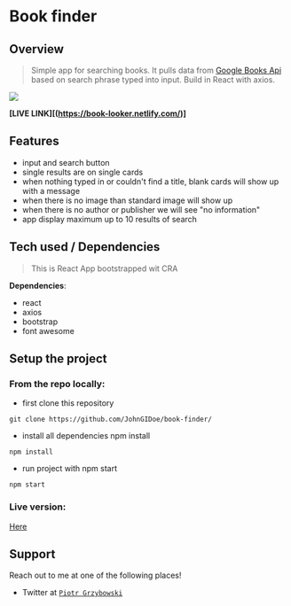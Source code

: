 # Book finder

## Overview
> Simple app for searching books. It pulls data from [Google Books Api](https://developers.google.com/books) based on search phrase typed into input. Build in React with axios.

<img src="https://i.postimg.cc/sxmRgZzc/Zrzut-ekranu-z-2020-02-22-18-05-21.png">

**[LIVE LINK][(https://book-looker.netlify.com/)]**

## Features
- input and search button
- single results are on single cards
- when nothing typed in or couldn't find a title, blank cards will show up with a message
- when there is no image than standard image will show up
- when there is no author or publisher we will see "no information"
- app display maximum up to 10 results of search

## Tech used / Dependencies
> This is React App bootstrapped wit CRA

**Dependencies**:
- react
- axios
- bootstrap
- font awesome

## Setup the project
### From the repo locally:
- first clone this repository
```shell
git clone https://github.com/JohnGIDoe/book-finder/
```
- install all dependencies npm install
``` shell 
npm install
```
- run project with npm start
```shell
npm start
```
### Live version:
<a href="https://book-looker.netlify.com//">Here</a>

## Support

Reach out to me at one of the following places!

- Twitter at <a href="https://twitter.com/grzybek6" target="_blank">`Piotr Grzybowski`</a>

